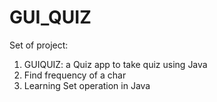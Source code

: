 # GUI_QUIZ

Set of project:
1. GUIQUIZ: a Quiz app to take quiz using Java
2. Find frequency of a char
3. Learning Set operation in Java
